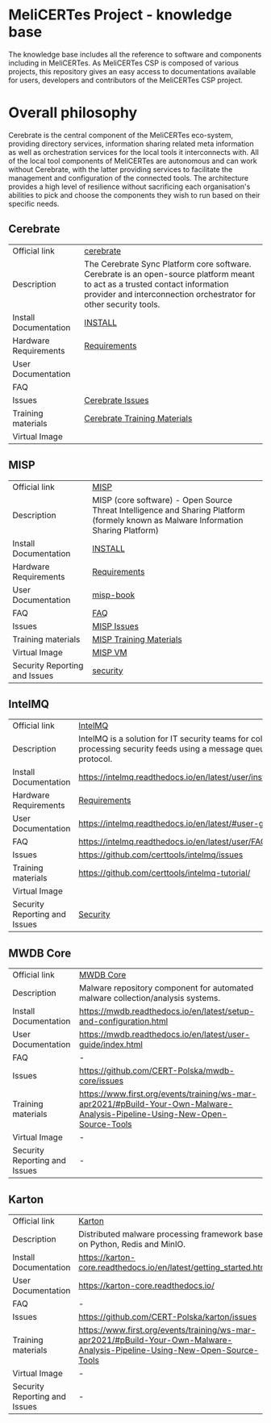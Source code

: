 # MeliCERTes Project - knowledge base

The knowledge base includes all the reference to software and components including in MeliCERTes.
As MeliCERTes CSP is composed of various projects, this repository gives an easy access to documentations
available for users, developers and contributors of the MeliCERTes CSP project.

# Overall philosophy

Cerebrate is the central component of the MeliCERTes eco-system, providing directory services, information sharing related meta information as well as orchestration services for the local tools it interconnects with. All of the local tool components of MeliCERTes are autonomous and can work without Cerebrate, with the latter providing services to facilitate the management and configuration of the connected tools. The architecture provides a high level of resilience without sacrificing each organisation's abilities to pick and choose the components they wish to run based on their specific needs.

## Cerebrate

|             |             |
| ----------- | ----------- |
| Official link      | [cerebrate](https://github.com/cerebrate-project/cerebrate)      |
| Description  | The Cerebrate Sync Platform core software. Cerebrate is an open-source platform meant to act as a trusted contact information provider and interconnection orchestrator for other security tools.  |
| Install Documentation | [INSTALL](https://github.com/cerebrate-project/cerebrate/blob/main/INSTALL/INSTALL.md) |
| Hardware Requirements | [Requirements](https://github.com/cerebrate-project/cerebrate/blob/main/README.md#requirements-and-installation) |
| User Documentation | |
| FAQ | |
| Issues | [Cerebrate Issues](https://github.com/cerebrate-project/cerebrate/issues) |
| Training materials | [Cerebrate Training Materials](https://github.com/cerebrate-project/cerebrate-training) |
| Virtual Image | |


## MISP

|             |             |
| ----------- | ----------- |
| Official link      | [MISP](https://www.misp-project.org/)      |
| Description  |  MISP (core software) - Open Source Threat Intelligence and Sharing Platform (formely known as Malware Information Sharing Platform)  |
| Install Documentation | [INSTALL](https://misp.github.io/MISP/) |
| Hardware Requirements | [Requirements](https://github.com/MISP/MISP/wiki/Frequently-Asked-Questions#2-what-are-the-hardware-requirements) |
| User Documentation | [misp-book](https://www.circl.lu/doc/misp/) |
| FAQ | [FAQ](https://github.com/MISP/MISP/wiki/Frequently-Asked-Questions) |
| Issues | [MISP Issues](https://github.com/MISP/MISP/issues) |
| Training materials | [MISP Training Materials](https://github.com/misp/misp-training) |
| Virtual Image | [MISP VM](https://www.circl.lu/misp-images/latest/) |
| Security Reporting and Issues| [security](https://www.misp-project.org/security/) |

## IntelMQ

|             |             |
| ----------- | ----------- |
| Official link      | [IntelMQ](https://github.com/certtools/intelmq)      |
| Description  |  IntelMQ is a solution for IT security teams for collecting and processing security feeds using a message queuing protocol.   |
| Install Documentation | https://intelmq.readthedocs.io/en/latest/user/installation.html |
| Hardware Requirements | [Requirements](https://intelmq.readthedocs.io/en/maintenance/user/hardware-requirements.html) |
| User Documentation | https://intelmq.readthedocs.io/en/latest/#user-guide |
| FAQ | https://intelmq.readthedocs.io/en/latest/user/FAQ.html |
| Issues | https://github.com/certtools/intelmq/issues |
| Training materials | https://github.com/certtools/intelmq-tutorial/ |
| Virtual Image |  |
| Security Reporting and Issues| [Security](https://github.com/certtools/intelmq/blob/master/SECURITY.md) |


## MWDB Core

|             |             |
| ----------- | ----------- |
| Official link | [MWDB Core](https://github.com/CERT-Polska/mwdb-core) |
| Description  | Malware repository component for automated malware collection/analysis systems.  |
| Install Documentation | https://mwdb.readthedocs.io/en/latest/setup-and-configuration.html |
| User Documentation | https://mwdb.readthedocs.io/en/latest/user-guide/index.html |
| FAQ | - |
| Issues | https://github.com/CERT-Polska/mwdb-core/issues |
| Training materials | https://www.first.org/events/training/ws-mar-apr2021/#pBuild-Your-Own-Malware-Analysis-Pipeline-Using-New-Open-Source-Tools |
| Virtual Image | - |
| Security Reporting and Issues | - |


## Karton

|             |             |
| ----------- | ----------- |
| Official link | [Karton](https://github.com/CERT-Polska/karton) |
| Description  | Distributed malware processing framework based on Python, Redis and MinIO.  |
| Install Documentation | https://karton-core.readthedocs.io/en/latest/getting_started.html |
| User Documentation | https://karton-core.readthedocs.io/ |
| FAQ | - |
| Issues | https://github.com/CERT-Polska/karton/issues |
| Training materials | https://www.first.org/events/training/ws-mar-apr2021/#pBuild-Your-Own-Malware-Analysis-Pipeline-Using-New-Open-Source-Tools |
| Virtual Image | - |
| Security Reporting and Issues | - |
